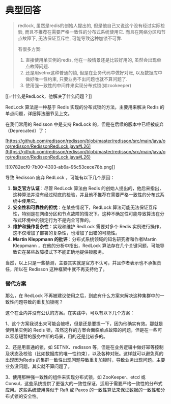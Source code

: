 # 典型回答

> redlock, 虽然是redis的创始人提出的, 但是他自己又说这个没有经过实际检验, 而且不推荐在需要严格一致性的分布式系统使用它. 而且在网络分区和节点故障下, 无法保证互斥性, 可能导致这种加锁不可靠.
> 
> 有很多方案:
> 	1. 直接使用单实例的redis, 他在一般情景还是比较好用的, 虽然会出现单点故障问题.
> 	2. 还是用setnx这种普通的锁, 但是在业务代码中做好对账, 以及数据库中做好唯一性约束, 只要业务不出问题也就不算问题了.
> 	3. 使用强一致性的中间件来实现分布式锁(如zookeeper)

[[✅什么是RedLock，他解决了什么问题？]]



RedLock 算法是一种基于 Redis 实现的分布式锁的方法，主要用来解决 Redis 的单点问题，详细算法细节见上文。



在我们常用的 Redisson 中是支持 RedLock 的，但是在后续的版本中已经被废弃（Deprecated）了：



[https://github.com/redisson/redisson/blob/master/redisson/src/main/java/org/redisson/RedissonRedLock.java#L26](https://github.com/redisson/redisson/blob/master/redisson/src/main/java/org/redisson/RedissonRedLock.java#L26)



![[0782ecf0-7b00-4303-ab6a-95c53cece78b.png]]





导致 Redisson 废弃 RedLock ，可能有以下几个原因：



1. **缺乏官方认证**：尽管 RedLock 算法由 Redis 的创始人提出的，他后来指出，这种算法并没有经过彻底的检验，并且他不推荐在需要严格一致性的分布式系统中使用它。
2. **安全性和可靠性的担忧**：在某些情况下，RedLock 算法可能无法保证互斥性，特别是在网络分区和节点故障的情况下。这种不确定性可能导致算法在分布式环境中的锁定行为不是完全可靠的。
3. **维护和操作复杂性**：实现和维护 RedLock 需要对多个 Redis 实例进行操作，这不仅增加了部署的复杂性，也增加了出错的可能性。
4. **Martin Kleppmann 的批评**：分布式系统领域的知名研究者和作者Martin Kleppmann ，在他的分析中指出，RedLock 算法存在几个关键问题，可能导致它在某些故障模式下不能正确地提供锁服务。



当然，以上只是一些猜测，主要其实就是官方不认可，并且作者表示也不承担责任，所以在 Redisson 这种框架中就不再支持他了。



### 替代方案


那么，在 RedLock 不再被建议使用之后，到底有什么方案来解决这种集群中的一致性问题导致的重复加锁呢？



这个在业内并没有公认的方案。在实践中，可以有以下几个方案：



1、这个方案我说出来可能会被喷，但是还是要提一下，因为他确实有效。那就是使用单实例的 Redis 锁，虽然这样的方案会面临单点故障的问题，但是在一些可以容忍短暂的服务中断的场景，用的还是比较多的。



2、还是用普通的锁，如 SETNX、redisson 等，但是在业务逻辑中做好幂等控制及状态及校验（比如数据库的唯一性约束），以及各种对账。这样就可以避免真的出现因为Redis 的集群一致性出现问题导致重复加锁时，导致业务出现问题。主要业务没问题，其实就不算问题了。

<font style="color:rgb(13, 13, 13);"></font>

<font style="color:rgb(13, 13, 13);">3、使用那种强一致性</font>的组件来实现分布式锁，如 ZooKeeper、etcd 或 Consul，这些系统提供了更强大的一致性保证，适用于需要严格一致性的分布式应用。这些系统使用类似于 Raft 或 Paxos 的一致性算法来保证数据的一致性和分布式锁的安全性。



